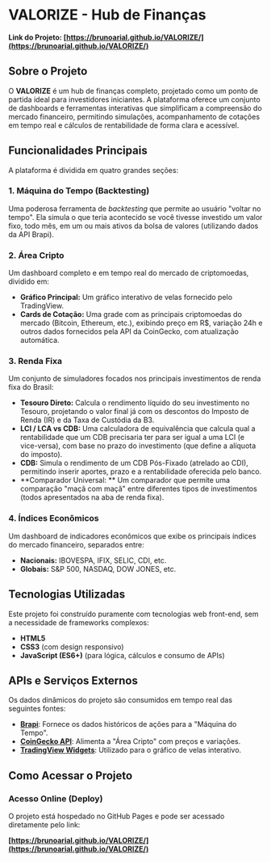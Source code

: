 # VALORIZE - Hub de Finanças

**Link do Projeto: [https://brunoarial.github.io/VALORIZE/](https://brunoarial.github.io/VALORIZE/)**

## Sobre o Projeto

O **VALORIZE** é um hub de finanças completo, projetado como um ponto de partida ideal para investidores iniciantes. A plataforma oferece um conjunto de dashboards e ferramentas interativas que simplificam a compreensão do mercado financeiro, permitindo simulações, acompanhamento de cotações em tempo real e cálculos de rentabilidade de forma clara e acessível.

## Funcionalidades Principais

A plataforma é dividida em quatro grandes seções:

### 1. Máquina do Tempo (Backtesting)
Uma poderosa ferramenta de *backtesting* que permite ao usuário "voltar no tempo". Ela simula o que teria acontecido se você tivesse investido um valor fixo, todo mês, em um ou mais ativos da bolsa de valores (utilizando dados da API Brapi).

### 2. Área Cripto
Um dashboard completo e em tempo real do mercado de criptomoedas, dividido em:
* **Gráfico Principal:** Um gráfico interativo de velas fornecido pelo TradingView.
* **Cards de Cotação:** Uma grade com as principais criptomoedas do mercado (Bitcoin, Ethereum, etc.), exibindo preço em R$, variação 24h e outros dados fornecidos pela API da CoinGecko, com atualização automática.

### 3. Renda Fixa
Um conjunto de simuladores focados nos principais investimentos de renda fixa do Brasil:
* **Tesouro Direto:** Calcula o rendimento líquido do seu investimento no Tesouro, projetando o valor final já com os descontos do Imposto de Renda (IR) e da Taxa de Custódia da B3.
* **LCI / LCA vs CDB:** Uma calculadora de equivalência que calcula qual a rentabilidade que um CDB precisaria ter para ser igual a uma LCI (e vice-versa), com base no prazo do investimento (que define a alíquota do imposto).
* **CDB:** Simula o rendimento de um CDB Pós-Fixado (atrelado ao CDI), permitindo inserir aportes, prazo e a rentabilidade oferecida pelo banco.
* **Comparador Universal: ** Um comparador que permite uma comparação "maçã com maçã" entre diferentes tipos de investimentos (todos apresentados na aba de renda fixa).

### 4. Índices Econômicos
Um dashboard de indicadores econômicos que exibe os principais índices do mercado financeiro, separados entre:
* **Nacionais:** IBOVESPA, IFIX, SELIC, CDI, etc.
* **Globais:** S&P 500, NASDAQ, DOW JONES, etc.

## Tecnologias Utilizadas

Este projeto foi construído puramente com tecnologias web front-end, sem a necessidade de frameworks complexos:

* **HTML5**
* **CSS3** (com design responsivo)
* **JavaScript (ES6+)** (para lógica, cálculos e consumo de APIs)

## APIs e Serviços Externos

Os dados dinâmicos do projeto são consumidos em tempo real das seguintes fontes:

* **[Brapi](https://brapi.dev/)**: Fornece os dados históricos de ações para a "Máquina do Tempo".
* **[CoinGecko API](https://www.coingecko.com/pt/api)**: Alimenta a "Área Cripto" com preços e variações.
* **[TradingView Widgets](https://br.tradingview.com/)**: Utilizado para o gráfico de velas interativo.

## Como Acessar o Projeto

### Acesso Online (Deploy)
O projeto está hospedado no GitHub Pages e pode ser acessado diretamente pelo link:

**[https://brunoarial.github.io/VALORIZE/](https://brunoarial.github.io/VALORIZE/)**
